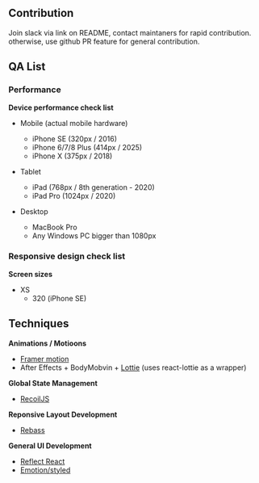 ## Contribution

Join slack via link on README, contact maintaners for rapid contribution. otherwise, use github PR feature for general contribution.

## QA List

### Performance

**Device performance check list**

- Mobile (actual mobile hardware)

  - iPhone SE (320px / 2016)
  - iPhone 6/7/8 Plus (414px / 2025)
  - iPhone X (375px / 2018)

- Tablet

  - iPad (768px / 8th generation - 2020)
  - iPad Pro (1024px / 2020)

- Desktop

  - MacBook Pro
  - Any Windows PC bigger than 1080px

### Responsive design check list

**Screen sizes**

- XS
  - 320 (iPhone SE)

## Techniques

**Animations / Motioons**

- [Framer motion](https://framer.com/motion)
- After Effects + BodyMobvin + [Lottie](https://github.com/airbnb/lottie-web) (uses react-lottie as a wrapper)

**Global State Management**

- [RecoilJS](https://recoiljs.org/)

**Reponsive Layout Development**

- [Rebass](https://rebassjs.org/)

**General UI Development**

- [Reflect React](https://reflect-ui.com)
- [Emotion/styled](https://emotion.sh/docs/styled)
